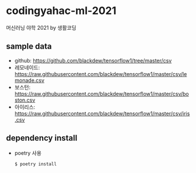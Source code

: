 # codingyahac-ml-2021
머신러닝 야학 2021 by 생활코딩

## sample data
- github: https://github.com/blackdew/tensorflow1/tree/master/csv
- 레모네이드: https://raw.githubusercontent.com/blackdew/tensorflow1/master/csv/lemonade.csv
- 보스턴: https://raw.githubusercontent.com/blackdew/tensorflow1/master/csv/boston.csv
- 아이리스: https://raw.githubusercontent.com/blackdew/tensorflow1/master/csv/iris.csv

## dependency install
- poetry 사용
    ```
    $ poetry install
    ```